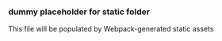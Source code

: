 ### dummy placeholder for static folder

This file will be populated by Webpack-generated static assets